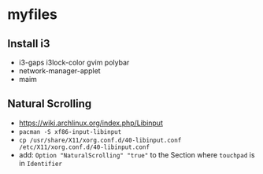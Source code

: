 # myfiles

## Install i3
* i3-gaps i3lock-color gvim polybar
* network-manager-applet
* maim

## Natural Scrolling
* https://wiki.archlinux.org/index.php/Libinput
* `pacman -S xf86-input-libinput`
* `cp /usr/share/X11/xorg.conf.d/40-libinput.conf /etc/X11/xorg.conf.d/40-libinput.conf`
* add: `Option "NaturalScrolling" "true"` to the Section where `touchpad` is in `Identifier`
